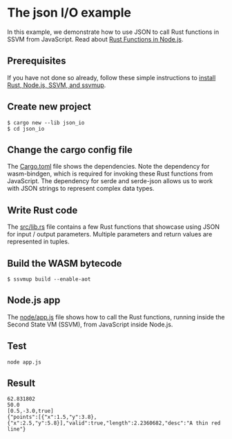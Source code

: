 # The json I/O example

In this example, we demonstrate how to use JSON to call Rust functions in SSVM from JavaScript. Read about [Rust Functions in Node.js](https://www.secondstate.io/articles/rust-functions-in-nodejs/).

## Prerequisites

If you have not done so already, follow these simple instructions to [install Rust, Node.js, SSVM, and ssvmup](https://www.secondstate.io/articles/setup-rust-nodejs/).


## Create new project

```
$ cargo new --lib json_io
$ cd json_io
```

## Change the cargo config file

The [Cargo.toml](Cargo.toml) file shows the dependencies. Note the dependency for wasm-bindgen, which is required for invoking these Rust functions from JavaScript. The dependency for serde and serde-json allows us to work with JSON strings to represent complex data types.

## Write Rust code

The [src/lib.rs](src/lib.rs) file contains a few Rust functions that showcase using JSON for input / output parameters. Multiple parameters and return values are represented in tuples.

## Build the WASM bytecode

```
$ ssvmup build --enable-aot
```

## Node.js app

The [node/app.js](node/app.js) file shows how to call the Rust functions, running inside the Second State VM (SSVM), from JavaScript inside Node.js.

## Test

```
node app.js
```

## Result

```
62.831802
50.0
[0.5,-3.0,true]
{"points":[{"x":1.5,"y":3.8},{"x":2.5,"y":5.8}],"valid":true,"length":2.2360682,"desc":"A thin red line"}
```
